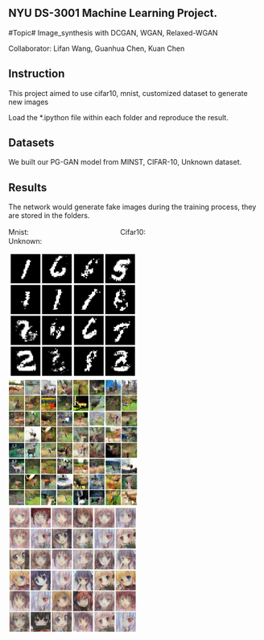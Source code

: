 ## NYU DS-3001 Machine Learning Project.
#Topic# Image_synthesis with DCGAN,  WGAN,  Relaxed-WGAN

Collaborator: Lifan Wang,  Guanhua Chen,  Kuan Chen  

## Instruction
This project aimed to use cifar10, mnist, customized dataset to generate new images
 
Load the *.ipython file within each folder and reproduce the result. 

## Datasets
We built our PG-GAN model from MINST, CIFAR-10, Unknown dataset.   

## Results
The network would generate fake images during the training process, they are stored in the folders.  

Mnist:　　　　　　　　　　　　　Cifar10:　　　　　　　　　　　　　Unknown:

<img src="mnist_dataset/3000.png" width="256px"/><img src="cifar10_dataset/60000.png" width="256px"/><img src="faces_dataset/3500.png" width="256px"/>
